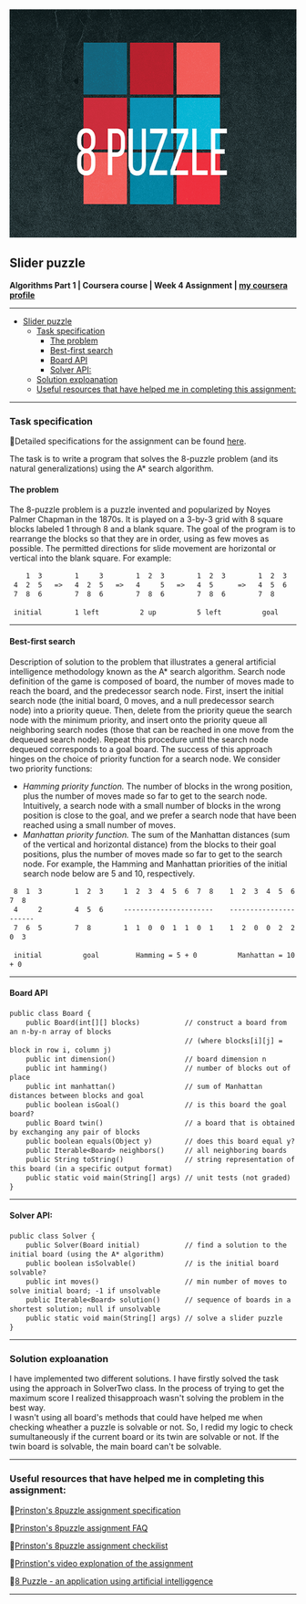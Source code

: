 <img height="400" src="logo.png" title="8 puzzle logo" width="1000"/>

## Slider puzzle

**Algorithms Part 1 | Coursera course | Week 4
Assignment | [my coursera profile](https://www.coursera.org/user/045cf702be8b31ef1aa039e2b4f07db6)**

---
<!-- TOC -->

* [Slider puzzle](#slider-puzzle)
    * [Task specification](#task-specification)
        * [The problem](#the-problem)
        * [Best-first search](#best-first-search)
        * [Board API](#board-api-)
        * [Solver API:](#solver-api)
    * [Solution exploanation](#solution-exploanation)
    * [Useful resources that have helped me in completing this assignment:](#useful-resources-that-have-helped-me-in-completing-this-assignment)

<!-- TOC -->

---

### Task specification

🔗Detailed specifications for the assignment can be
found [here](https://coursera.cs.princeton.edu/algs4/assignments/8puzzle/specification.php).

The task is to write a program that solves the 8-puzzle problem (and its natural generalizations) using the A\*
search algorithm.

#### The problem

The 8-puzzle problem is a puzzle invented and popularized by Noyes Palmer Chapman in the 1870s.
It is played on a 3-by-3 grid with 8 square blocks labeled 1 through 8 and a blank square.
The goal of the program is to rearrange the blocks so that they are in order, using as few moves as possible.
The permitted directions for slide movement are horizontal or vertical into the blank square.
For example:

```agsl
    1  3        1     3        1  2  3        1  2  3        1  2  3
 4  2  5   =>   4  2  5   =>   4     5   =>   4  5      =>   4  5  6
 7  8  6        7  8  6        7  8  6        7  8  6        7  8 

 initial        1 left          2 up          5 left          goal
 ```

---

#### Best-first search

Description of solution to the problem that illustrates a general artificial intelligence methodology known as the A*
search algorithm.
Search node definition of the game is composed of board, the number of moves made to reach the board, and the
predecessor
search node.
First, insert the initial search node (the initial board, 0 moves, and a null predecessor search node) into a priority
queue.
Then, delete from the priority queue the search node with the minimum priority, and insert onto the priority queue all
neighboring search nodes (those that can be reached in one move from the dequeued search node).
Repeat this procedure until the search node dequeued corresponds to a goal board.
The success of this approach hinges on the choice of priority function for a search node.
We consider two priority functions:

* *Hamming priority function.*
  The number of blocks in the wrong position, plus the number of moves made so far to get to the search node.
  Intuitively, a search node with a small number of blocks in the wrong position is close to the goal, and we prefer a
  search node that have been reached using a small number of moves.
* *Manhattan priority function.*
  The sum of the Manhattan distances (sum of the vertical and horizontal distance) from the blocks to their goal
  positions, plus the number of moves made so far to get to the search node.
  For example, the Hamming and Manhattan priorities of the initial search node below are 5 and 10, respectively.

```agsl
 8  1  3        1  2  3     1  2  3  4  5  6  7  8    1  2  3  4  5  6  7  8
 4     2        4  5  6     ----------------------    ----------------------
 7  6  5        7  8        1  1  0  0  1  1  0  1    1  2  0  0  2  2  0  3

 initial          goal         Hamming = 5 + 0          Manhattan = 10 + 0
```

---

#### Board API

```
public class Board {
    public Board(int[][] blocks)           // construct a board from an n-by-n array of blocks
                                           // (where blocks[i][j] = block in row i, column j)
    public int dimension()                 // board dimension n
    public int hamming()                   // number of blocks out of place
    public int manhattan()                 // sum of Manhattan distances between blocks and goal
    public boolean isGoal()                // is this board the goal board?
    public Board twin()                    // a board that is obtained by exchanging any pair of blocks
    public boolean equals(Object y)        // does this board equal y?
    public Iterable<Board> neighbors()     // all neighboring boards
    public String toString()               // string representation of this board (in a specific output format)
    public static void main(String[] args) // unit tests (not graded)
}
```

---

#### Solver API:

```
public class Solver {
    public Solver(Board initial)           // find a solution to the initial board (using the A* algorithm)
    public boolean isSolvable()            // is the initial board solvable?
    public int moves()                     // min number of moves to solve initial board; -1 if unsolvable
    public Iterable<Board> solution()      // sequence of boards in a shortest solution; null if unsolvable
    public static void main(String[] args) // solve a slider puzzle
}
```

---

### Solution exploanation

I have implemented two different solutions.
I have firstly solved the task using the approach in SolverTwo class.
In the process of trying to get the maximum score I realized thisapproach wasn't solving the problem in the best way.  
I wasn't using all board's methods that could have helped me when checking wheather a puzzle is solvable or not.
So, I redid my logic to check sumultaneously if the current board or its twin are solvable or not.
If the twin board is solvable, the main board can't be solvable.

---

### Useful resources that have helped me in completing this assignment:

🔗[Prinston's 8puzzle assignment specification](https://www.cs.princeton.edu/courses/archive/spr08/cos226/assignments/8puzzle.html)

🔗[Prinston's 8puzzle assignment FAQ](https://www.cs.princeton.edu/courses/archive/spring11/cos226/checklist/8puzzle.html)

🔗[Prinston's 8puzzle assignment checkilist](https://www.cs.princeton.edu/courses/archive/fall19/cos226/assignments/8puzzle/checklist.php)

🔗[Prinstion's video explonation of the assignment](https://www.youtube.com/watch?v=d6aRjJKDfpY&list=LL&index=6)

🔗[8 Puzzle - an application using artificial intelliggence](https://www.d.umn.edu/~jrichar4/8puz.html)

---
